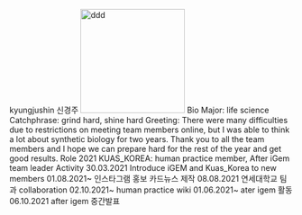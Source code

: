 kyungjushin 신경주
<img width="185" alt="ddd" src="https://user-images.githubusercontent.com/87192944/136650020-2145a648-5033-4cb9-a524-fd7ffe833041.PNG">
Bio
Major: life science
Catchphrase: grind hard, shine hard
Greeting: There were many difficulties due to restrictions on meeting team members online, but I was able to think a lot about synthetic biology for two years. Thank you to all the team members and I hope we can prepare hard for the rest of the year and get good results.
Role
2021 KUAS_KOREA: human practice member, After iGem team leader
Activity
30.03.2021
Introduce iGEM and Kuas_Korea to new members
01.08.2021~
인스타그램 홍보 카드뉴스 제작
08.08.2021
연세대학교 팀과 collaboration
02.10.2021~
human practice wiki
01.06.2021~
ater igem 활동
06.10.2021
after igem 중간발표
